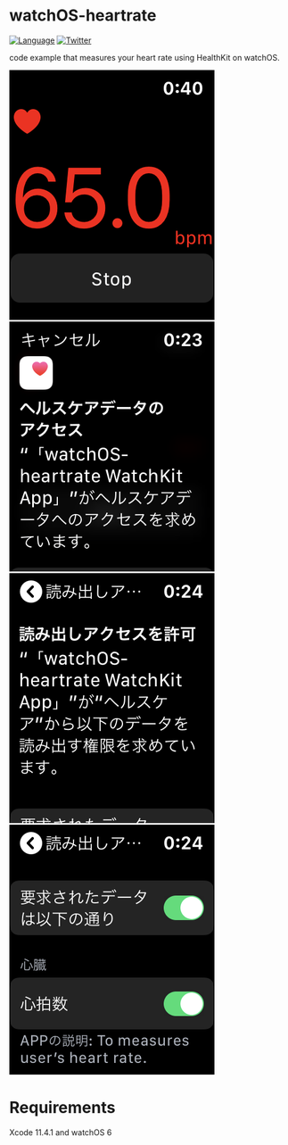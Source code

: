 # watchOS-heartrate

[![Language](http://img.shields.io/badge/language-swift-brightgreen.svg?style=flat)](https://developer.apple.com/swift)
[![Twitter](https://img.shields.io/badge/twitter-@yorifuji-blue.svg?style=flat)](http://twitter.com/yorifuji)

code example that measures your heart rate using HealthKit on watchOS.

![](image/IMG_4723.PNG)
![](image/IMG_4718.PNG)
![](image/IMG_4720.PNG)
![](image/IMG_4721.PNG)

# Requirements

Xcode 11.4.1 and watchOS 6
